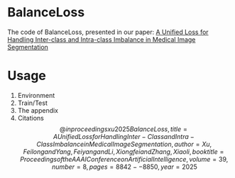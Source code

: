 # BalanceLoss
The code of BalanceLoss, presented in our paper: [A Unified Loss for Handling Inter-class and Intra-class Imbalance in Medical Image Segmentation](https://ojs.aaai.org/index.php/AAAI/article/view/32956)
# Usage
1. Environment
2. Train/Test
3. The appendix
4. Citations
   $$
   @inproceedings{xu2025BalanceLoss,
  title={A Unified Loss for Handling Inter-Class and Intra-Class Imbalance in Medical Image Segmentation},
  author={Xu, Feilong and Yang, Feiyang and Li, Xiongfei and Zhang, Xiaoli},
  booktitle={Proceedings of the AAAI Conference on Artificial Intelligence},
  volume={39},
  number={8},
  pages={8842--8850},
  year={2025}
}
   $$
